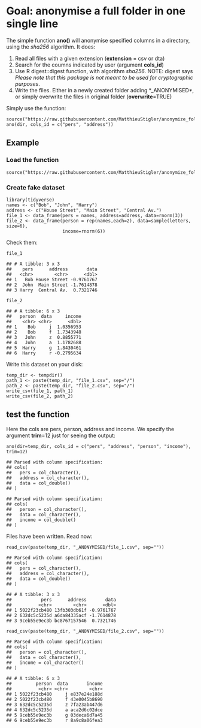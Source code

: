 Goal: anonymise a full folder in one single line
================================================

The simple function **ano()** will anonymise specified columns in a
directory, using the *sha256* algorithm. It does:

1.  Read all files with a given extension (**extension** = csv or dta)
2.  Search for the coumns indicated by user (argument **cols\_id**)
3.  Use R digest::digest function, with algorithm *sha256*. NOTE: digest
    says *Please note that this package is not meant to be used for
    cryptographic purposes*.
4.  Write the files. Either in a newly created folder adding
    \*\_ANONYMISED\*, or simply overwrite the files in original folder
    (**overwrite**=TRUE)

Simply use the function:

    source("https://raw.githubusercontent.com/MatthieuStigler/anonymize_folder/master/anonymize_main.R")
    ano(dir, cols_id = c("pers", "address"))

Example
-------

### Load the function

    source("https://raw.githubusercontent.com/MatthieuStigler/anonymize_folder/master/anonymize_main.R")

### Create fake dataset

    library(tidyverse)
    names <- c("Bob", "John", "Harry")
    address <- c("House Street", "Main Street", "Central Av.")
    file_1 <- data_frame(pers = names, address=address, data=rnorm(3))
    file_2 <- data_frame(person = rep(names,each=2), data=sample(letters, size=6),
                         income=rnorm(6))

Check them:

    file_1

    ## # A tibble: 3 x 3
    ##    pers      address       data
    ##   <chr>        <chr>      <dbl>
    ## 1   Bob House Street -0.9761767
    ## 2  John  Main Street -1.7614878
    ## 3 Harry  Central Av.  0.7321746

    file_2

    ## # A tibble: 6 x 3
    ##   person  data     income
    ##    <chr> <chr>      <dbl>
    ## 1    Bob     j  1.0356953
    ## 2    Bob     f  1.7343948
    ## 3   John     z  0.8855771
    ## 4   John     a  1.1782688
    ## 5  Harry     g  1.8430461
    ## 6  Harry     r -0.2795634

Write this dataset on your disk:

    temp_dir <- tempdir()
    path_1 <- paste(temp_dir, "file_1.csv", sep="/")
    path_2 <- paste(temp_dir, "file_2.csv", sep="/")
    write_csv(file_1, path_1)
    write_csv(file_2, path_2)

test the function
-----------------

Here the cols are pers, person, address and income. We specify the
argument **trim**=12 just for seeing the output:

    ano(dir=temp_dir, cols_id = c("pers", "address", "person", "income"), trim=12)

    ## Parsed with column specification:
    ## cols(
    ##   pers = col_character(),
    ##   address = col_character(),
    ##   data = col_double()
    ## )

    ## Parsed with column specification:
    ## cols(
    ##   person = col_character(),
    ##   data = col_character(),
    ##   income = col_double()
    ## )

Files have been written. Read now:

    read_csv(paste(temp_dir, "_ANONYMISED/file_1.csv", sep=""))

    ## Parsed with column specification:
    ## cols(
    ##   pers = col_character(),
    ##   address = col_character(),
    ##   data = col_double()
    ## )

    ## # A tibble: 3 x 3
    ##           pers      address       data
    ##          <chr>        <chr>      <dbl>
    ## 1 5022f23cb480 13fb303db61f -0.9761767
    ## 2 632dc5c5235d a6da84335acf -1.7614878
    ## 3 9ceb55e9ec3b bc8767157546  0.7321746

    read_csv(paste(temp_dir, "_ANONYMISED/file_2.csv", sep=""))

    ## Parsed with column specification:
    ## cols(
    ##   person = col_character(),
    ##   data = col_character(),
    ##   income = col_character()
    ## )

    ## # A tibble: 6 x 3
    ##         person  data       income
    ##          <chr> <chr>        <chr>
    ## 1 5022f23cb480     j e837e24e188d
    ## 2 5022f23cb480     f 43e0045b8690
    ## 3 632dc5c5235d     z 7fa23ab447d6
    ## 4 632dc5c5235d     a aca2d6c02dce
    ## 5 9ceb55e9ec3b     g 03deca6d7a45
    ## 6 9ceb55e9ec3b     r 8a9c8a06fea3
